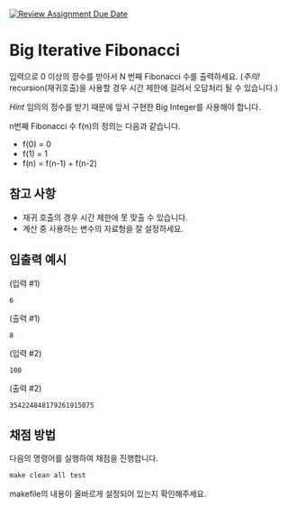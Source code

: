 [![Review Assignment Due Date](https://classroom.github.com/assets/deadline-readme-button-24ddc0f5d75046c5622901739e7c5dd533143b0c8e959d652212380cedb1ea36.svg)](https://classroom.github.com/a/6RE_edhX)
# Big Iterative Fibonacci

입력으로 0 이상의 정수를 받아서 N 번째 Fibonacci 수를 출력하세요.
(_주의!_ recursion(재귀호출)을 사용할 경우 시간 제한에 걸려서 오답처리 될 수 있습니다.)

_Hint_ 임의의 정수를 받기 때문에 앞서 구현한 Big Integer를 사용해야 합니다.

n번째 Fibonacci 수 f(n)의 정의는 다음과 같습니다.
- f(0) = 0
- f(1) = 1
- f(n) = f(n-1) + f(n-2)

## 참고 사항

- 재귀 호출의 경우 시간 제한에 못 맞출 수 있습니다.
- 계산 중 사용하는 변수의 자료형을 잘 설정하세요.

## 입출력 예시
(입력 #1)
```
6
```
(출력 #1)
```
8
```
(입력 #2)
```
100
```
(출력 #2)
```
354224848179261915075
```

## 채점 방법

다음의 명령어를 실행하여 채점을 진행합니다.

```Makefile
make clean all test
```

makefile의 내용이 올바르게 설정되어 있는지 확인해주세요.
